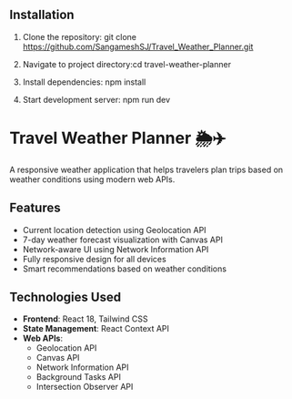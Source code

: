 ## Installation

1. Clone the repository:
   git clone https://github.com/SangameshSJ/Travel_Weather_Planner.git

2. Navigate to project directory:cd travel-weather-planner

3. Install dependencies: npm install

4. Start development server: npm run dev

# Travel Weather Planner 🌦️✈️

A responsive weather application that helps travelers plan trips based on weather conditions using modern web APIs.

## Features

- Current location detection using Geolocation API
- 7-day weather forecast visualization with Canvas API
- Network-aware UI using Network Information API
- Fully responsive design for all devices
- Smart recommendations based on weather conditions

## Technologies Used

- **Frontend**: React 18, Tailwind CSS
- **State Management**: React Context API
- **Web APIs**:
  - Geolocation API
  - Canvas API
  - Network Information API
  - Background Tasks API
  - Intersection Observer API
